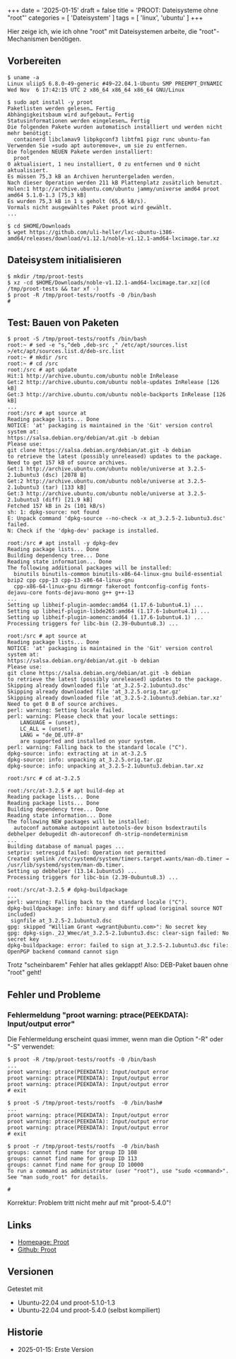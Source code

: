 +++
date = '2025-01-15'
draft = false
title = 'PROOT: Dateisysteme ohne "root"'
categories = [ 'Dateisystem' ]
tags = [ 'linux', 'ubuntu' ]
+++

<!--PROOT: Dateisysteme ohne "root"-->
<!--===============================-->

Hier zeige ich, wie ich ohne "root" mit
Dateisystemen arbeite, die "root"-Mechanismen
benötigen.

<!--more-->

Vorbereiten
-----------

```
$ uname -a
Linux uliip5 6.8.0-49-generic #49~22.04.1-Ubuntu SMP PREEMPT_DYNAMIC Wed Nov  6 17:42:15 UTC 2 x86_64 x86_64 x86_64 GNU/Linux

$ sudo apt install -y proot
Paketlisten werden gelesen… Fertig
Abhängigkeitsbaum wird aufgebaut… Fertig
Statusinformationen werden eingelesen… Fertig
Die folgenden Pakete wurden automatisch installiert und werden nicht mehr benötigt:
  containerd libclamav9 libpkgconf3 libtfm1 pigz runc ubuntu-fan
Verwenden Sie »sudo apt autoremove«, um sie zu entfernen.
Die folgenden NEUEN Pakete werden installiert:
  proot
0 aktualisiert, 1 neu installiert, 0 zu entfernen und 0 nicht aktualisiert.
Es müssen 75,3 kB an Archiven heruntergeladen werden.
Nach dieser Operation werden 211 kB Plattenplatz zusätzlich benutzt.
Holen:1 http://archive.ubuntu.com/ubuntu jammy/universe amd64 proot amd64 5.1.0-1.3 [75,3 kB]
Es wurden 75,3 kB in 1 s geholt (65,6 kB/s).         
Vormals nicht ausgewähltes Paket proot wird gewählt.
...

$ cd $HOME/Downloads
$ wget https://github.com/uli-heller/lxc-ubuntu-i386-amd64/releases/download/v1.12.1/noble-v1.12.1-amd64-lxcimage.tar.xz
```

Dateisystem initialisieren
--------------------------

```
$ mkdir /tmp/proot-tests
$ xz -cd $HOME/Downloads/noble-v1.12.1-amd64-lxcimage.tar.xz|(cd /tmp/proot-tests && tar xf -)
$ proot -R /tmp/proot-tests/rootfs -0 /bin/bash
#
```

Test: Bauen von Paketen
-----------------------

```
$ proot -S /tmp/proot-tests/rootfs /bin/bash
root:~ # sed -e "s,^deb ,deb-src ," /etc/apt/sources.list >/etc/apt/sources.list.d/deb-src.list
root:~ # mkdir /src
root:~ # cd /src
root:/src # apt update
Hit:1 http://archive.ubuntu.com/ubuntu noble InRelease
Get:2 http://archive.ubuntu.com/ubuntu noble-updates InRelease [126 kB]
Get:3 http://archive.ubuntu.com/ubuntu noble-backports InRelease [126 kB]
...
root:/src # apt source at
Reading package lists... Done
NOTICE: 'at' packaging is maintained in the 'Git' version control system at:
https://salsa.debian.org/debian/at.git -b debian
Please use:
git clone https://salsa.debian.org/debian/at.git -b debian
to retrieve the latest (possibly unreleased) updates to the package.
Need to get 157 kB of source archives.
Get:1 http://archive.ubuntu.com/ubuntu noble/universe at 3.2.5-2.1ubuntu3 (dsc) [2078 B]
Get:2 http://archive.ubuntu.com/ubuntu noble/universe at 3.2.5-2.1ubuntu3 (tar) [133 kB]
Get:3 http://archive.ubuntu.com/ubuntu noble/universe at 3.2.5-2.1ubuntu3 (diff) [21.9 kB]
Fetched 157 kB in 2s (101 kB/s)
sh: 1: dpkg-source: not found
E: Unpack command 'dpkg-source --no-check -x at_3.2.5-2.1ubuntu3.dsc' failed.
N: Check if the 'dpkg-dev' package is installed.

root:/src # apt install -y dpkg-dev
Reading package lists... Done
Building dependency tree... Done
Reading state information... Done
The following additional packages will be installed:
  binutils binutils-common binutils-x86-64-linux-gnu build-essential bzip2 cpp cpp-13 cpp-13-x86-64-linux-gnu
  cpp-x86-64-linux-gnu dirmngr fakeroot fontconfig-config fonts-dejavu-core fonts-dejavu-mono g++ g++-13
...
Setting up libheif-plugin-aomdec:amd64 (1.17.6-1ubuntu4.1) ...
Setting up libheif-plugin-libde265:amd64 (1.17.6-1ubuntu4.1) ...
Setting up libheif-plugin-aomenc:amd64 (1.17.6-1ubuntu4.1) ...
Processing triggers for libc-bin (2.39-0ubuntu8.3) ...

root:/src # apt source at
Reading package lists... Done
NOTICE: 'at' packaging is maintained in the 'Git' version control system at:
https://salsa.debian.org/debian/at.git -b debian
Please use:
git clone https://salsa.debian.org/debian/at.git -b debian
to retrieve the latest (possibly unreleased) updates to the package.
Skipping already downloaded file 'at_3.2.5-2.1ubuntu3.dsc'
Skipping already downloaded file 'at_3.2.5.orig.tar.gz'
Skipping already downloaded file 'at_3.2.5-2.1ubuntu3.debian.tar.xz'
Need to get 0 B of source archives.
perl: warning: Setting locale failed.
perl: warning: Please check that your locale settings:
	LANGUAGE = (unset),
	LC_ALL = (unset),
	LANG = "de_DE.UTF-8"
    are supported and installed on your system.
perl: warning: Falling back to the standard locale ("C").
dpkg-source: info: extracting at in at-3.2.5
dpkg-source: info: unpacking at_3.2.5.orig.tar.gz
dpkg-source: info: unpacking at_3.2.5-2.1ubuntu3.debian.tar.xz

root:/src # cd at-3.2.5

root:/src/at-3.2.5 # apt build-dep at
Reading package lists... Done
Reading package lists... Done
Building dependency tree... Done
Reading state information... Done
The following NEW packages will be installed:
  autoconf automake autopoint autotools-dev bison bsdextrautils debhelper debugedit dh-autoreconf dh-strip-nondeterminism
...
Building database of manual pages ...
setpriv: setresgid failed: Operation not permitted
Created symlink /etc/systemd/system/timers.target.wants/man-db.timer → /usr/lib/systemd/system/man-db.timer.
Setting up debhelper (13.14.1ubuntu5) ...
Processing triggers for libc-bin (2.39-0ubuntu8.3) ...

root:/src/at-3.2.5 # dpkg-buildpackage
...
perl: warning: Falling back to the standard locale ("C").
dpkg-buildpackage: info: binary and diff upload (original source NOT included)
 signfile at_3.2.5-2.1ubuntu3.dsc
gpg: skipped "William Grant <wgrant@ubuntu.com>": No secret key
gpg: dpkg-sign._2J_Wmec/at_3.2.5-2.1ubuntu3.dsc: clear-sign failed: No secret key
dpkg-buildpackage: error: failed to sign at_3.2.5-2.1ubuntu3.dsc file: OpenPGP backend command cannot sign
```

Trotz "scheinbarem" Fehler hat alles geklappt!
Also: DEB-Paket bauen ohne "root" geht!

Fehler und Probleme
-------------------

### Fehlermeldung "proot warning: ptrace(PEEKDATA): Input/output error"

Die Fehlermeldung erscheint quasi immer, wenn man die Option "-R" oder "-S" verwendet:

```
$ proot -R /tmp/proot-tests/rootfs -0 /bin/bash
...
proot warning: ptrace(PEEKDATA): Input/output error
proot warning: ptrace(PEEKDATA): Input/output error
proot warning: ptrace(PEEKDATA): Input/output error
# exit

$ proot -S /tmp/proot-tests/rootfs  -0 /bin/bash#
...
proot warning: ptrace(PEEKDATA): Input/output error
proot warning: ptrace(PEEKDATA): Input/output error
proot warning: ptrace(PEEKDATA): Input/output error
# exit

$ proot -r /tmp/proot-tests/rootfs  -0 /bin/bash
groups: cannot find name for group ID 108
groups: cannot find name for group ID 113
groups: cannot find name for group ID 10000
To run a command as administrator (user "root"), use "sudo <command>".
See "man sudo_root" for details.

# 
```

Korrektur: Problem tritt nicht mehr auf mit "proot-5.4.0"!

Links
-----

- [Homepage: Proot](https://proot-me.github.io/)
- [Github: Proot](https://github.com/proot-me/proot)

Versionen
---------

Getestet mit

- Ubuntu-22.04 und proot-5.1.0-1.3
- Ubuntu-22.04 und proot-5.4.0 (selbst kompiliert)

Historie
--------

- 2025-01-15: Erste Version

